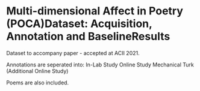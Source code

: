 # Multi-dimensional Affect in Poetry (POCA)Dataset: Acquisition, Annotation and BaselineResults
Dataset to accompany paper - accepted at ACII 2021.

Annotations are seperated into:
  In-Lab Study
  Online Study
  Mechanical Turk (Additional Online Study) 
 
Poems are also included.
